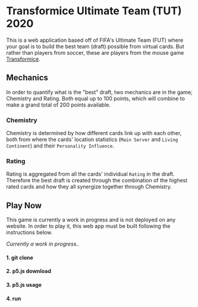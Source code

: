 # Transformice Ultimate Team (TUT) 2020

This is a web application based off of FIFA's Ultimate Team (FUT) where your goal is to build the best team (draft) possible from virtual cards. But rather than players from soccer, these are players from the mouse game [Transformice](https://www.transformice.com/).

## Mechanics

In order to quantify what is the "best" draft, two mechanics are in the game; Chemistry and Rating. Both equal up to 100 points, which will combine to make a grand total of 200 points available.

### Chemistry

Chemistry is determined by how different cards link up with each other, both from where the cards' location statistics (`Main Server` and `Living Continent`) and their `Personality Influence`.

### Rating

Rating is aggregated from all the cards' individual `Rating` in the draft. Therefore the best draft is created through the combination of the highest rated cards and how they all synergize together through Chemistry.

## Play Now

This game is currently a work in progress and is not deployed on any website. In order to play it, this web app must be built following the instructions below.

*Currently a work in progress..*

#### 1. git clone

#### 2. p5.js download

#### 3. p5.js usage

#### 4. run